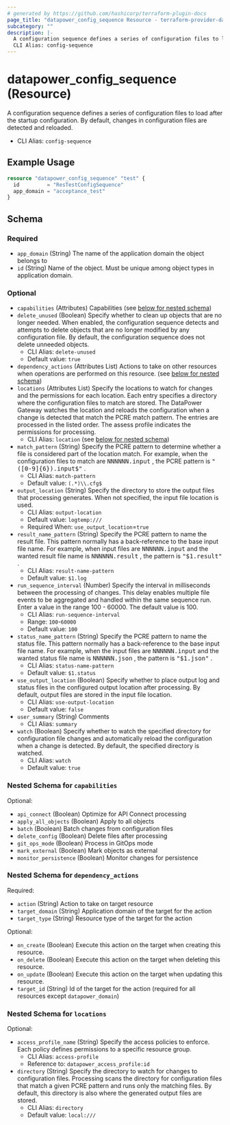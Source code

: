 ```yaml
---
# generated by https://github.com/hashicorp/terraform-plugin-docs
page_title: "datapower_config_sequence Resource - terraform-provider-datapower"
subcategory: ""
description: |-
  A configuration sequence defines a series of configuration files to load after the startup configuration. By default, changes in configuration files are detected and reloaded.
  CLI Alias: config-sequence
---
```


# datapower_config_sequence (Resource)

A configuration sequence defines a series of configuration files to load after the startup configuration. By default, changes in configuration files are detected and reloaded.
  - CLI Alias: `config-sequence`

## Example Usage

```terraform
resource "datapower_config_sequence" "test" {
  id         = "ResTestConfigSequence"
  app_domain = "acceptance_test"
}
```

<!-- schema generated by tfplugindocs -->
## Schema

### Required

- `app_domain` (String) The name of the application domain the object belongs to
- `id` (String) Name of the object. Must be unique among object types in application domain.

### Optional

- `capabilities` (Attributes) Capabilities (see [below for nested schema](#nestedatt--capabilities))
- `delete_unused` (Boolean) Specify whether to clean up objects that are no longer needed. When enabled, the configuration sequence detects and attempts to delete objects that are no longer modified by any configuration file. By default, the configuration sequence does not delete unneeded objects.
  - CLI Alias: `delete-unused`
  - Default value: `true`
- `dependency_actions` (Attributes List) Actions to take on other resources when operations are performed on this resource. (see [below for nested schema](#nestedatt--dependency_actions))
- `locations` (Attributes List) Specify the locations to watch for changes and the permissions for each location. Each entry specifies a directory where the configuration files to match are stored. The DataPower Gateway watches the location and reloads the configuration when a change is detected that match the PCRE match pattern. The entries are processed in the listed order. The assess profile indicates the permissions for processing.
  - CLI Alias: `location` (see [below for nested schema](#nestedatt--locations))
- `match_pattern` (String) Specify the PCRE pattern to determine whether a file is considered part of the location match. For example, when the configuration files to match are <tt>NNNNNN.input</tt> , the PCRE pattern is <tt>"([0-9]{6})\.input$"</tt> .
  - CLI Alias: `match-pattern`
  - Default value: `(.*)\\.cfg$`
- `output_location` (String) Specify the directory to store the output files that processing generates. When not specified, the input file location is used.
  - CLI Alias: `output-location`
  - Default value: `logtemp:///`
  - Required When: `use_output_location`=`true`
- `result_name_pattern` (String) Specify the PCRE pattern to name the result file. This pattern normally has a back-reference to the base input file name. For example, when input files are <tt>NNNNNN.input</tt> and the wanted result file name is <tt>NNNNNN.result</tt> , the pattern is <tt>"$1.result"</tt> .
  - CLI Alias: `result-name-pattern`
  - Default value: `$1.log`
- `run_sequence_interval` (Number) Specify the interval in milliseconds between the processing of changes. This delay enables multiple file events to be aggregated and handled within the same sequence run. Enter a value in the range 100 - 60000. The default value is 100.
  - CLI Alias: `run-sequence-interval`
  - Range: `100`-`60000`
  - Default value: `100`
- `status_name_pattern` (String) Specify the PCRE pattern to name the status file. This pattern normally has a back-reference to the base input file name. For example, when the input files are <tt>NNNNNN.input</tt> and the wanted status file name is <tt>NNNNNN.json</tt> , the pattern is <tt>"$1.json"</tt> .
  - CLI Alias: `status-name-pattern`
  - Default value: `$1.status`
- `use_output_location` (Boolean) Specify whether to place output log and status files in the configured output location after processing. By default, output files are stored in the input file location.
  - CLI Alias: `use-output-location`
  - Default value: `false`
- `user_summary` (String) Comments
  - CLI Alias: `summary`
- `watch` (Boolean) Specify whether to watch the specified directory for configuration file changes and automatically reload the configuration when a change is detected. By default, the specified directory is watched.
  - CLI Alias: `watch`
  - Default value: `true`

<a id="nestedatt--capabilities"></a>
### Nested Schema for `capabilities`

Optional:

- `api_connect` (Boolean) Optimize for API Connect processing
- `apply_all_objects` (Boolean) Apply to all objects
- `batch` (Boolean) Batch changes from configuration files
- `delete_config` (Boolean) Delete files after processing
- `git_ops_mode` (Boolean) Process in GitOps mode
- `mark_external` (Boolean) Mark objects as external
- `monitor_persistence` (Boolean) Monitor changes for persistence


<a id="nestedatt--dependency_actions"></a>
### Nested Schema for `dependency_actions`

Required:

- `action` (String) Action to take on target resource
- `target_domain` (String) Application domain of the target for the action
- `target_type` (String) Resource type of the target for the action

Optional:

- `on_create` (Boolean) Execute this action on the target when creating this resource.
- `on_delete` (Boolean) Execute this action on the target when deleting this resource.
- `on_update` (Boolean) Execute this action on the target when updating this resource.
- `target_id` (String) Id of the target for the action (required for all resources except `datapower_domain`)


<a id="nestedatt--locations"></a>
### Nested Schema for `locations`

Optional:

- `access_profile_name` (String) Specify the access policies to enforce. Each policy defines permissions to a specific resource group.
  - CLI Alias: `access-profile`
  - Reference to: `datapower_access_profile:id`
- `directory` (String) Specify the directory to watch for changes to configuration files. Processing scans the directory for configuration files that match a given PCRE pattern and runs only the matching files. By default, this directory is also where the generated output files are stored.
  - CLI Alias: `directory`
  - Default value: `local:///`
